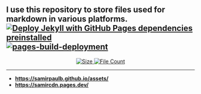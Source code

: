 ## I use this repository to store files used for markdown in various platforms.  [![Deploy Jekyll with GitHub Pages dependencies preinstalled](https://github.com/SamirPaulb/assets/actions/workflows/jekyll-gh-pages.yml/badge.svg)](https://github.com/SamirPaulb/assets/actions/workflows/jekyll-gh-pages.yml)  [![pages-build-deployment](https://github.com/SamirPaulb/assets/actions/workflows/pages/pages-build-deployment/badge.svg)](https://github.com/SamirPaulb/assets/actions/workflows/pages/pages-build-deployment)

<p align="center">
<a href="#"> 
<img alt="Size" src="https://img.shields.io/github/repo-size/SamirPaulb/assets?style=for-the-badge"> 
<img alt="File Count" src="https://img.shields.io/github/directory-file-count/SamirPaulb/assets?style=for-the-badge"> 
</a>
</p>

---

- **https://samirpaulb.github.io/assets/**
- **https://samircdn.pages.dev/**
